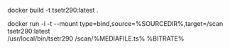 docker build -t tsetr290:latest .


docker run -i -t --mount type=bind,source=%SOURCEDIR%,target=/scan tsetr290:latest \
  /usr/local/bin/tsetr290 /scan/%MEDIAFILE.ts% %BITRATE%
  
